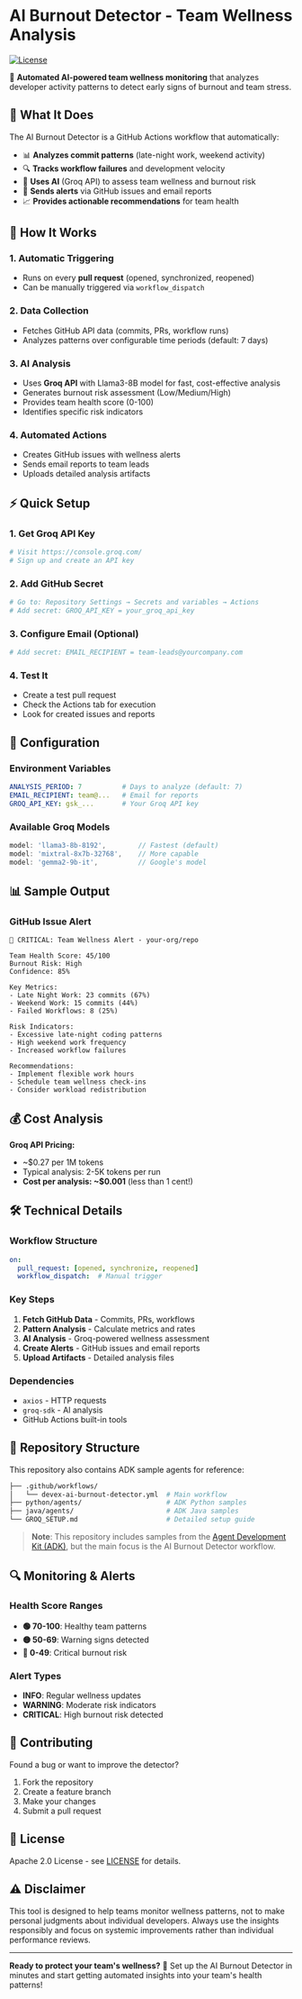 # AI Burnout Detector - Team Wellness Analysis

[![License](https://img.shields.io/badge/License-Apache_2.0-blue.svg)](LICENSE)
 
🤖 **Automated AI-powered team wellness monitoring** that analyzes developer activity patterns to detect early signs of burnout and team stress.

## 🎯 What It Does 

The AI Burnout Detector is a GitHub Actions workflow that automatically:

- 📊 **Analyzes commit patterns** (late-night work, weekend activity)
- 🔍 **Tracks workflow failures** and development velocity
- 🧠 **Uses AI** (Groq API) to assess team wellness and burnout risk
- 📧 **Sends alerts** via GitHub issues and email reports
- 📈 **Provides actionable recommendations** for team health

## 🚀 How It Works

### 1. **Automatic Triggering**
- Runs on every **pull request** (opened, synchronized, reopened)
- Can be manually triggered via `workflow_dispatch`

### 2. **Data Collection**
- Fetches GitHub API data (commits, PRs, workflow runs)
- Analyzes patterns over configurable time periods (default: 7 days)

### 3. **AI Analysis**
- Uses **Groq API** with Llama3-8B model for fast, cost-effective analysis
- Generates burnout risk assessment (Low/Medium/High)
- Provides team health score (0-100)
- Identifies specific risk indicators

### 4. **Automated Actions**
- Creates GitHub issues with wellness alerts
- Sends email reports to team leads
- Uploads detailed analysis artifacts

## ⚡ Quick Setup

### 1. **Get Groq API Key**
```bash
# Visit https://console.groq.com/
# Sign up and create an API key
```

### 2. **Add GitHub Secret**
```bash
# Go to: Repository Settings → Secrets and variables → Actions
# Add secret: GROQ_API_KEY = your_groq_api_key
```

### 3. **Configure Email (Optional)**
```bash
# Add secret: EMAIL_RECIPIENT = team-leads@yourcompany.com
```

### 4. **Test It**
- Create a test pull request
- Check the Actions tab for execution
- Look for created issues and reports

## 🔧 Configuration

### Environment Variables
```yaml
ANALYSIS_PERIOD: 7          # Days to analyze (default: 7)
EMAIL_RECIPIENT: team@...   # Email for reports
GROQ_API_KEY: gsk_...       # Your Groq API key
```

### Available Groq Models
```javascript
model: 'llama3-8b-8192',        // Fastest (default)
model: 'mixtral-8x7b-32768',    // More capable
model: 'gemma2-9b-it',          // Google's model
```

## 📊 Sample Output

### GitHub Issue Alert
```
🚨 CRITICAL: Team Wellness Alert - your-org/repo

Team Health Score: 45/100
Burnout Risk: High
Confidence: 85%

Key Metrics:
- Late Night Work: 23 commits (67%)
- Weekend Work: 15 commits (44%)
- Failed Workflows: 8 (25%)

Risk Indicators:
- Excessive late-night coding patterns
- High weekend work frequency
- Increased workflow failures

Recommendations:
- Implement flexible work hours
- Schedule team wellness check-ins
- Consider workload redistribution
```

## 💰 Cost Analysis

**Groq API Pricing:**
- ~$0.27 per 1M tokens
- Typical analysis: 2-5K tokens per run
- **Cost per analysis: ~$0.001** (less than 1 cent!)

## 🛠️ Technical Details

### Workflow Structure
```yaml
on:
  pull_request: [opened, synchronize, reopened]
  workflow_dispatch:  # Manual trigger
```

### Key Steps
1. **Fetch GitHub Data** - Commits, PRs, workflows
2. **Pattern Analysis** - Calculate metrics and rates
3. **AI Analysis** - Groq-powered wellness assessment
4. **Create Alerts** - GitHub issues and email reports
5. **Upload Artifacts** - Detailed analysis files

### Dependencies
- `axios` - HTTP requests
- `groq-sdk` - AI analysis
- GitHub Actions built-in tools

## 📁 Repository Structure

This repository also contains ADK sample agents for reference:

```bash
├── .github/workflows/
│   └── devex-ai-burnout-detector.yml  # Main workflow
├── python/agents/                     # ADK Python samples
├── java/agents/                       # ADK Java samples
└── GROQ_SETUP.md                      # Detailed setup guide
```

> **Note**: This repository includes samples from the [Agent Development Kit (ADK)](https://google.github.io/adk-docs/), but the main focus is the AI Burnout Detector workflow.

## 🔍 Monitoring & Alerts

### Health Score Ranges
- **🟢 70-100**: Healthy team patterns
- **🟡 50-69**: Warning signs detected
- **🔴 0-49**: Critical burnout risk

### Alert Types
- **INFO**: Regular wellness updates
- **WARNING**: Moderate risk indicators
- **CRITICAL**: High burnout risk detected

## 🤝 Contributing

Found a bug or want to improve the detector? 

1. Fork the repository
2. Create a feature branch
3. Make your changes
4. Submit a pull request

## 📄 License

Apache 2.0 License - see [LICENSE](LICENSE) for details.

## ⚠️ Disclaimer

This tool is designed to help teams monitor wellness patterns, not to make personal judgments about individual developers. Always use the insights responsibly and focus on systemic improvements rather than individual performance reviews.

---

**Ready to protect your team's wellness?** 🚀 Set up the AI Burnout Detector in minutes and start getting automated insights into your team's health patterns!
